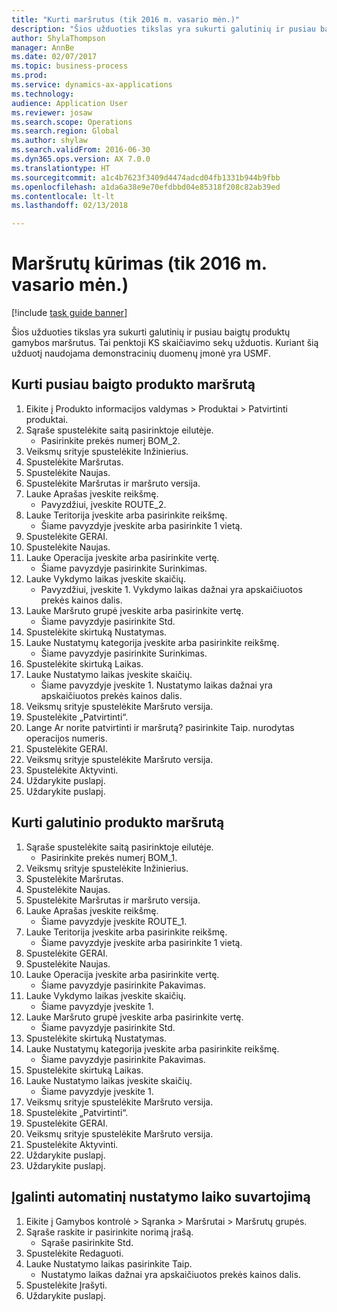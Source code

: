 ```yaml
--- 
title: "Kurti maršrutus (tik 2016 m. vasario mėn.)"
description: "Šios užduoties tikslas yra sukurti galutinių ir pusiau baigtų produktų gamybos maršrutus."
author: ShylaThompson
manager: AnnBe
ms.date: 02/07/2017
ms.topic: business-process
ms.prod: 
ms.service: dynamics-ax-applications
ms.technology: 
audience: Application User
ms.reviewer: josaw
ms.search.scope: Operations
ms.search.region: Global
ms.author: shylaw
ms.search.validFrom: 2016-06-30
ms.dyn365.ops.version: AX 7.0.0
ms.translationtype: HT
ms.sourcegitcommit: a1c4b7623f3409d4474adcd04fb1331b944b9fbb
ms.openlocfilehash: a1da6a38e9e70efdbbd04e85318f208c82ab39ed
ms.contentlocale: lt-lt
ms.lasthandoff: 02/13/2018

---
```

# <a name="create-routes-february-2016-only"></a>Maršrutų kūrimas (tik 2016 m. vasario mėn.)

[!include [task guide banner](../../includes/task-guide-banner.md)]

Šios užduoties tikslas yra sukurti galutinių ir pusiau baigtų produktų gamybos maršrutus. Tai penktoji KS skaičiavimo sekų užduotis. Kuriant šią užduotį naudojama demonstracinių duomenų įmonė yra USMF.


## <a name="create-a-route-for-a-semi-finished-product"></a>Kurti pusiau baigto produkto maršrutą
1. Eikite į Produkto informacijos valdymas > Produktai > Patvirtinti produktai.
2. Sąraše spustelėkite saitą pasirinktoje eilutėje.
    * Pasirinkite prekės numerį BOM_2.  
3. Veiksmų srityje spustelėkite Inžinierius.
4. Spustelėkite Maršrutas.
5. Spustelėkite Naujas.
6. Spustelėkite Maršrutas ir maršruto versija.
7. Lauke Aprašas įveskite reikšmę.
    * Pavyzdžiui, įveskite ROUTE_2.  
8. Lauke Teritorija įveskite arba pasirinkite reikšmę.
    * Šiame pavyzdyje įveskite arba pasirinkite 1 vietą.  
9. Spustelėkite GERAI.
10. Spustelėkite Naujas.
11. Lauke Operacija įveskite arba pasirinkite vertę.
    * Šiame pavyzdyje pasirinkite Surinkimas.  
12. Lauke Vykdymo laikas įveskite skaičių.
    * Pavyzdžiui, įveskite 1. Vykdymo laikas dažnai yra apskaičiuotos prekės kainos dalis.  
13. Lauke Maršruto grupė įveskite arba pasirinkite vertę.
    * Šiame pavyzdyje pasirinkite Std.  
14. Spustelėkite skirtuką Nustatymas.
15. Lauke Nustatymų kategorija įveskite arba pasirinkite reikšmę.
    * Šiame pavyzdyje pasirinkite Surinkimas.  
16. Spustelėkite skirtuką Laikas.
17. Lauke Nustatymo laikas įveskite skaičių.
    * Šiame pavyzdyje įveskite 1. Nustatymo laikas dažnai yra apskaičiuotos prekės kainos dalis.  
18. Veiksmų srityje spustelėkite Maršruto versija.
19. Spustelėkite „Patvirtinti“.
20. Lange Ar norite patvirtinti ir maršrutą? pasirinkite Taip. nurodytas operacijos numeris.
21. Spustelėkite GERAI.
22. Veiksmų srityje spustelėkite Maršruto versija.
23. Spustelėkite Aktyvinti.
24. Uždarykite puslapį.
25. Uždarykite puslapį.

## <a name="create-a-route-for-a-finished-product"></a>Kurti galutinio produkto maršrutą
1. Sąraše spustelėkite saitą pasirinktoje eilutėje.
    * Pasirinkite prekės numerį BOM_1.  
2. Veiksmų srityje spustelėkite Inžinierius.
3. Spustelėkite Maršrutas.
4. Spustelėkite Naujas.
5. Spustelėkite Maršrutas ir maršruto versija.
6. Lauke Aprašas įveskite reikšmę.
    * Šiame pavyzdyje įveskite ROUTE_1.  
7. Lauke Teritorija įveskite arba pasirinkite reikšmę.
    * Šiame pavyzdyje įveskite arba pasirinkite 1 vietą.  
8. Spustelėkite GERAI.
9. Spustelėkite Naujas.
10. Lauke Operacija įveskite arba pasirinkite vertę.
    * Šiame pavyzdyje pasirinkite Pakavimas.  
11. Lauke Vykdymo laikas įveskite skaičių.
    * Šiame pavyzdyje įveskite 1.  
12. Lauke Maršruto grupė įveskite arba pasirinkite vertę.
    * Šiame pavyzdyje pasirinkite Std.  
13. Spustelėkite skirtuką Nustatymas.
14. Lauke Nustatymų kategorija įveskite arba pasirinkite reikšmę.
    * Šiame pavyzdyje pasirinkite Pakavimas.  
15. Spustelėkite skirtuką Laikas.
16. Lauke Nustatymo laikas įveskite skaičių.
    * Šiame pavyzdyje įveskite 1.  
17. Veiksmų srityje spustelėkite Maršruto versija.
18. Spustelėkite „Patvirtinti“.
19. Spustelėkite GERAI.
20. Veiksmų srityje spustelėkite Maršruto versija.
21. Spustelėkite Aktyvinti.
22. Uždarykite puslapį.
23. Uždarykite puslapį.

## <a name="enable-automatic-consumption-of-setup-time"></a>Įgalinti automatinį nustatymo laiko suvartojimą
1. Eikite į Gamybos kontrolė > Sąranka > Maršrutai > Maršrutų grupės.
2. Sąraše raskite ir pasirinkite norimą įrašą.
    * Sąraše pasirinkite Std.  
3. Spustelėkite Redaguoti.
4. Lauke Nustatymo laikas pasirinkite Taip.
    * Nustatymo laikas dažnai yra apskaičiuotos prekės kainos dalis.  
5. Spustelėkite Įrašyti.
6. Uždarykite puslapį.


